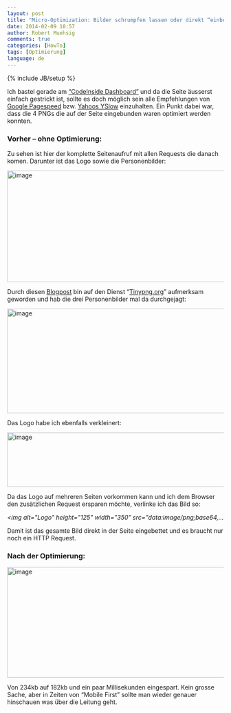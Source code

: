 ```yaml
---
layout: post
title: "Micro-Optimization: Bilder schrumpfen lassen oder direkt “einbetten”"
date: 2014-02-09 10:57
author: Robert Muehsig
comments: true
categories: [HowTo]
tags: [Optimierung]
language: de
---
```

{% include JB/setup %}
<p>Ich bastel gerade am <a href="http://www.codeinside.eu">“CodeInside Dashboard”</a> und da die Seite äusserst einfach gestrickt ist, sollte es doch möglich sein alle Empfehlungen von <a href="https://developers.google.com/speed/pagespeed/">Google Pagespeed</a> bzw. <a href="http://developer.yahoo.com/yslow/">Yahoos YSlow</a> einzuhalten. Ein Punkt dabei war, dass die 4 PNGs die auf der Seite eingebunden waren optimiert werden konnten. </p> <h3>Vorher – ohne Optimierung:</h3> <p>Zu sehen ist hier der komplette Seitenaufruf mit allen Requests die danach komen. Darunter ist das Logo sowie die Personenbilder:</p> <p><a href="{{BASE_PATH}}/assets/wp-images-de/image1986.png"><img title="image" style="border-top: 0px; border-right: 0px; background-image: none; border-bottom: 0px; padding-top: 0px; padding-left: 0px; border-left: 0px; display: inline; padding-right: 0px" border="0" alt="image" src="{{BASE_PATH}}/assets/wp-images-de/image_thumb1122.png" width="570" height="258"></a></p> <p>Durch diesen <a href="http://blog.pamelafox.org/2014/01/improving-front-page-performance.html">Blogpost</a> bin auf den Dienst “<a href="https://tinypng.com/">Tinypng.org</a>” aufmerksam geworden und hab die drei Personenbilder mal da durchgejagt:</p> <p><a href="{{BASE_PATH}}/assets/wp-images-de/image1987.png"><img title="image" style="border-top: 0px; border-right: 0px; background-image: none; border-bottom: 0px; padding-top: 0px; padding-left: 0px; border-left: 0px; display: inline; padding-right: 0px" border="0" alt="image" src="{{BASE_PATH}}/assets/wp-images-de/image_thumb1123.png" width="570" height="242"></a></p> <p>Das Logo habe ich ebenfalls verkleinert:</p> <p><a href="{{BASE_PATH}}/assets/wp-images-de/image1988.png"><img title="image" style="border-top: 0px; border-right: 0px; background-image: none; border-bottom: 0px; padding-top: 0px; padding-left: 0px; border-left: 0px; display: inline; padding-right: 0px" border="0" alt="image" src="{{BASE_PATH}}/assets/wp-images-de/image_thumb1124.png" width="570" height="126"></a></p> <p>Da das Logo auf mehreren Seiten vorkommen kann und ich dem Browser den zusätzlichen Request ersparen möchte, verlinke ich das Bild so:</p> <p><em>&lt;img alt="Logo" height="125" width="350" src="data:image/png;base64,…</em></p> <p>Damit ist das gesamte Bild direkt in der Seite eingebettet und es braucht nur noch ein HTTP Request.</p> <h3>Nach der Optimierung:</h3> <p><a href="{{BASE_PATH}}/assets/wp-images-de/image1989.png"><img title="image" style="border-top: 0px; border-right: 0px; background-image: none; border-bottom: 0px; padding-top: 0px; padding-left: 0px; border-left: 0px; display: inline; padding-right: 0px" border="0" alt="image" src="{{BASE_PATH}}/assets/wp-images-de/image_thumb1125.png" width="570" height="256"></a></p> <p>Von 234kb auf 182kb und ein paar Millisekunden eingespart. Kein grosse Sache, aber in Zeiten von “Mobile First” sollte man wieder genauer hinschauen was über die Leitung geht.</p>
